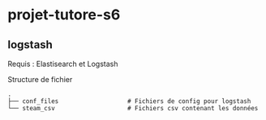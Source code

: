 # projet-tutore-s6


## logstash

Requis : Elastisearch et Logstash

Structure de fichier

    .
    ├── conf_files                   # Fichiers de config pour logstash
    └── steam_csv                    # Fichiers csv contenant les données